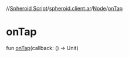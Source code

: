 //[Spheroid Script](../../index.md)/[spheroid.client.ar](../index.md)/[Node](index.md)/[onTap](on-tap.md)



# onTap  
 
fun [onTap](on-tap.md)(callback: () -> Unit)  



